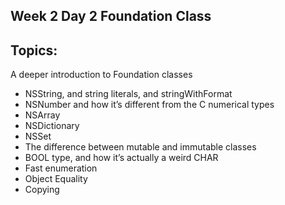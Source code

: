 ## Week 2 Day 2 Foundation Class

## Topics:

A deeper introduction to Foundation classes
- NSString, and string literals, and stringWithFormat
- NSNumber and how it’s different from the C numerical types
- NSArray
- NSDictionary
- NSSet
- The difference between mutable and immutable classes
- BOOL type, and how it’s actually a weird CHAR
- Fast enumeration
- Object Equality
- Copying
